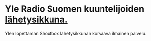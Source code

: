 # Yle Radio Suomen kuuntelijoiden <a href="https://lahetysikkuna.wordpress.com">lähetysikkuna.</a> 
Ylen lopettaman Shoutbox lähetysikkunan korvaava ilmainen palvelu.
